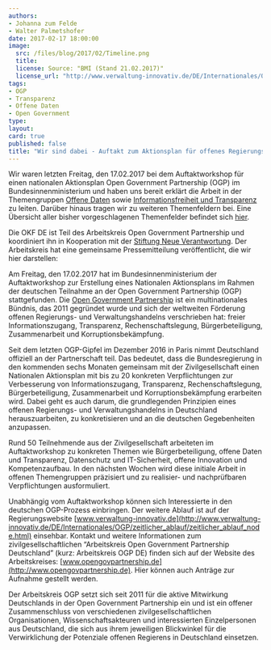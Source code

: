 ```yaml
---
authors: 
- Johanna zum Felde
- Walter Palmetshofer
date: 2017-02-17 18:00:00
image:
  src: /files/blog/2017/02/Timeline.png
  title: 
  license: Source: "BMI (Stand 21.02.2017)"
  license_url: "http://www.verwaltung-innovativ.de/DE/Internationales/OGP/zeitlicher_ablauf/zeitlicher_ablauf_node.html"
tags:
- OGP
- Transparenz 
- Offene Daten
- Open Government
type: 
layout: 
card: true
published: false
title: "Wir sind dabei - Auftakt zum Aktionsplan für offenes Regierungs- und Verwaltungshandeln" 
---
```

Wir waren letzten Freitag, den 17.02.2017 bei dem Auftaktworkshop für einen nationalen Aktionsplan Open Government Partnership (OGP) im Bundesinnenministerium und haben uns bereit erklärt die Arbeit in der Themengruppen [Offene Daten](https://pad.okfn.de/p/NAP-offeneDaten) sowie [Informationsfreiheit und Transparenz](https://pad.okfn.de/p/NAP-Informationsfreiheit_Transparenz ) zu leiten. Darüber hinaus tragen wir zu weiteren Themenfeldern bei. Eine Übersicht aller bisher vorgeschlagenen Themenfelder befindet sich [hier](https://pad.okfn.de/p/Themencluster_OGP_NAP). 

Die OKF DE ist Teil des Arbeitskreis Open Government Partnership und koordiniert ihn in Kooperation mit der [Stiftung Neue Verantwortung](https://www.stiftung-nv.de). Der Arbeitskreis hat eine gemeinsame Pressemitteilung veröffentlicht, die wir hier darstellen:



Am Freitag, den 17.02.2017 hat im Bundesinnenministerium der Auftaktworkshop zur Erstellung eines Nationalen Aktionsplans im Rahmen der deutschen Teilnahme an der Open Government Partnership (OGP) stattgefunden. Die [Open Government Partnership](http://www.opengovpartnership.org/ ) ist ein multinationales Bündnis, das 2011 gegründet wurde und sich der weltweiten Förderung offenen Regierungs- und Verwaltungshandelns verschrieben hat: freier Informationszugang, Transparenz, Rechenschaftslegung, Bürgerbeteiligung, Zusammenarbeit und Korruptionsbekämpfung. 

Seit dem letzten OGP-Gipfel im Dezember 2016 in Paris nimmt Deutschland offiziell an der Partnerschaft teil. Das bedeutet, dass die Bundesregierung in den kommenden sechs Monaten gemeinsam mit der Zivilgesellschaft einen Nationalen Aktionsplan mit bis zu 20 konkreten Verpflichtungen zur Verbesserung von Informationszugang, Transparenz, Rechenschaftslegung, Bürgerbeteiligung, Zusammenarbeit und Korruptionsbekämpfung erarbeiten wird. Dabei geht es auch darum, die grundlegenden Prinzipien eines offenen Regierungs- und Verwaltungshandelns in Deutschland herauszuarbeiten, zu konkretisieren und an die deutschen Gegebenheiten anzupassen. 

Rund 50 Teilnehmende aus der Zivilgesellschaft arbeiteten im Auftaktworkshop zu konkreten Themen wie Bürgerbeteiligung, offene Daten und Transparenz, Datenschutz und IT-Sicherheit, offene Innovation und Kompetenzaufbau. In den nächsten Wochen wird diese initiale Arbeit in offenen Themengruppen präzisiert und zu realisier- und nachprüfbaren Verpflichtungen ausformuliert. 

Unabhängig vom Auftaktworkshop können sich Interessierte in den deutschen OGP-Prozess einbringen. Der weitere Ablauf ist auf der Regierungswebsite [www.verwaltung-innovativ.de](http://www.verwaltung-innovativ.de/DE/Internationales/OGP/zeitlicher_ablauf/zeitlicher_ablauf_node.html) einsehbar. Kontakt und weitere Informationen zum zivilgesellschaftlichen “Arbeitskreis Open Government Partnership Deutschland” (kurz: Arbeitskreis OGP DE) finden sich auf der Website des Arbeitskreises: [www.opengovpartnership.de](http://www.opengovpartnership.de). Hier können auch Anträge zur Aufnahme gestellt werden. 

Der Arbeitskreis OGP setzt sich seit 2011 für die aktive Mitwirkung Deutschlands in der Open Government Partnership ein und ist ein offener Zusammenschluss von verschiedenen zivilgesellschaftlichen Organisationen, Wissenschaftsakteuren und interessierten Einzelpersonen aus Deutschland, die sich aus ihrem jeweiligen Blickwinkel für die Verwirklichung der Potenziale offenen Regierens in Deutschland einsetzen.
